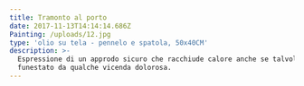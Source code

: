 ```yaml
---
title: Tramonto al porto
date: 2017-11-13T14:14:14.686Z
Painting: /uploads/12.jpg
type: 'olio su tela - pennelo e spatola, 50x40CM'
description: >-
  Espressione di un approdo sicuro che racchiude calore anche se talvolta
  funestato da qualche vicenda dolorosa.
---
```



